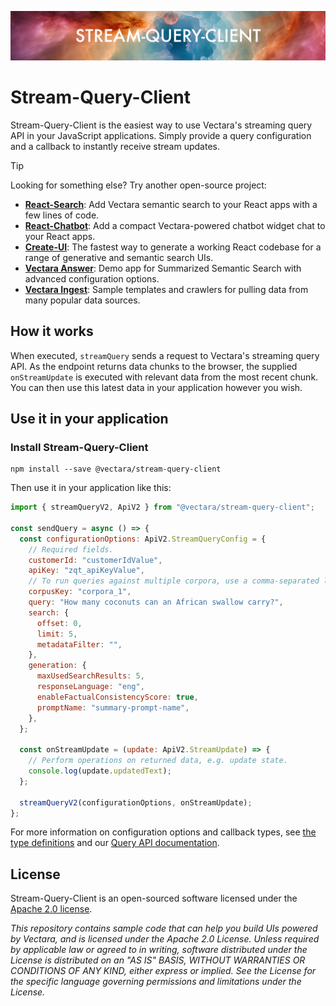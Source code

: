 <p align="center">
  <img style="max-width: 100%;" alt="Welcome to Stream-Query-Client" src="images/projectLogo.png"/>
</p>

# Stream-Query-Client

Stream-Query-Client is the easiest way to use Vectara's streaming query API in your JavaScript applications. Simply provide a query configuration and a callback to instantly receive stream updates.

> [!TIP]
>
> Looking for something else? Try another open-source project:
>
> - **[React-Search](https://github.com/vectara/react-search)**: Add Vectara semantic search to your React apps with a few lines of code.
> - **[React-Chatbot](https://github.com/vectara/react-chatbot)**: Add a compact Vectara-powered chatbot widget chat to your React apps.
> - **[Create-UI](https://github.com/vectara/create-ui)**: The fastest way to generate a working React codebase for a range of generative and semantic search UIs.
> - **[Vectara Answer](https://github.com/vectara/vectara-answer)**: Demo app for Summarized Semantic Search with advanced configuration options.
> - **[Vectara Ingest](https://github.com/vectara/vectara-ingest)**: Sample templates and crawlers for pulling data from many popular data sources.

## How it works

When executed, `streamQuery` sends a request to Vectara's streaming query API. As the endpoint returns data chunks to the browser, the supplied `onStreamUpdate` is executed with relevant data from the most recent chunk. You can then use this latest data in your application however you wish.

## Use it in your application

### Install Stream-Query-Client

```shell
npm install --save @vectara/stream-query-client
```

Then use it in your application like this:

```js
import { streamQueryV2, ApiV2 } from "@vectara/stream-query-client";

const sendQuery = async () => {
  const configurationOptions: ApiV2.StreamQueryConfig = {
    // Required fields.
    customerId: "customerIdValue",
    apiKey: "zqt_apiKeyValue",
    // To run queries against multiple corpora, use a comma-separated list of corpus keys. For example: "corpus_1,corpus_2".
    corpusKey: "corpora_1",
    query: "How many coconuts can an African swallow carry?",
    search: {
      offset: 0,
      limit: 5,
      metadataFilter: "",
    },
    generation: {
      maxUsedSearchResults: 5,
      responseLanguage: "eng",
      enableFactualConsistencyScore: true,
      promptName: "summary-prompt-name",
    },
  };

  const onStreamUpdate = (update: ApiV2.StreamUpdate) => {
    // Perform operations on returned data, e.g. update state.
    console.log(update.updatedText);
  };

  streamQueryV2(configurationOptions, onStreamUpdate);
};
```

For more information on configuration options and callback types, see [the type definitions](src/apiV2/types.ts) and our [Query API documentation](https://docs.vectara.com/docs/rest-api/query).

## License

Stream-Query-Client is an open-sourced software licensed under the [Apache 2.0 license](/LICENSE).

_This repository contains sample code that can help you build UIs powered by Vectara, and is licensed under the Apache 2.0 License. Unless required by applicable law or agreed to in writing, software distributed under the License is distributed on an "AS IS" BASIS, WITHOUT WARRANTIES OR CONDITIONS OF ANY KIND, either express or implied. See the License for the specific language governing permissions and limitations under the License._
